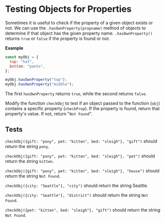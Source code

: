 # Testing Objects for Properties

Sometimes it is useful to check if the property of a given object exists or not. We can use the `.hasOwnProperty(propname)` method of objects to determine if that object has the given property name. `.hasOwnProperty()` returns `true` or `false` if the property is found or not.

**Example**

```javascript
const myObj = {
  top: "hat",
  bottom: "pants",
};

myObj.hasOwnProperty("top");
myObj.hasOwnProperty("middle");
```

The first `hasOwnProperty` returns `true`, while the second returns `false`.

Modify the function `checkObj` to test if an object passed to the function (`obj`) contains a specific property (`checkProp`). If the property is found, return that property's value. If not, return "`Not Found`".

## Tests

`checkObj({gift: "pony", pet: "kitten", bed: "sleigh"}, "gift")` should return the string `pony`.

`checkObj({gift: "pony", pet: "kitten", bed: "sleigh"}, "pet")` should return the string `kitten`.

`checkObj({gift: "pony", pet: "kitten", bed: "sleigh"}, "house")` should return the string `Not Found`.

`checkObj({city: "Seattle"}, "city")` should return the string Seattle.

`checkObj({city: "Seattle"}, "district")` should return the string `Not Found`.

`checkObj({pet: "kitten", bed: "sleigh"}, "gift")` should return the string `Not Found`.
